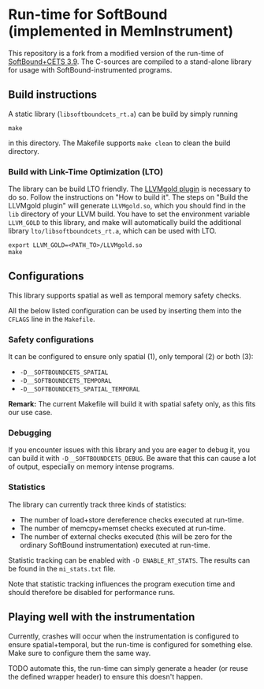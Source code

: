 # Run-time for SoftBound (implemented in MemInstrument)

This repository is a fork from a modified version of the run-time of [SoftBound+CETS 3.9](https://github.com/santoshn/SoftBoundCETS-3.9).
The C-sources are compiled to a stand-alone library for usage with SoftBound-instrumented programs.

## Build instructions

A static library (`libsoftboundcets_rt.a`) can be build by simply running

```
make
```

in this directory.
The Makefile supports `make clean` to clean the build directory.

### Build with Link-Time Optimization (LTO)

The library can be build LTO friendly.
The [LLVMgold plugin](http://llvm.org/docs/GoldPlugin.html) is necessary to do so.
Follow the instructions on "How to build it".
The steps on "Build the LLVMgold plugin" will generate `LLVMgold.so`, which you should find in the `lib` directory of your LLVM build.
You have to set the environment variable `LLVM_GOLD` to this library, and make will automatically build the additional library `lto/libsoftboundcets_rt.a`, which can be used with LTO.

```
export LLVM_GOLD=<PATH_TO>/LLVMgold.so
make
```

## Configurations

This library supports spatial as well as temporal memory safety checks.

All the below listed configuration can be used by inserting them into the `CFLAGS` line in the `Makefile`.

### Safety configurations

It can be configured to ensure only spatial (1), only temporal (2) or both (3):

* `-D__SOFTBOUNDCETS_SPATIAL`
* `-D__SOFTBOUNDCETS_TEMPORAL`
* `-D__SOFTBOUNDCETS_SPATIAL_TEMPORAL`

**Remark:** The current Makefile will build it with spatial safety only, as this fits our use case.

### Debugging

If you encounter issues with this library and you are eager to debug it, you can build it with `-D__SOFTBOUNDCETS_DEBUG`.
Be aware that this can cause a lot of output, especially on memory intense programs.

### Statistics

The library can currently track three kinds of statistics:

* The number of load+store dereference checks executed at run-time.
* The number of memcpy+memset checks executed at run-time.
* The number of external checks executed (this will be zero for the ordinary SoftBound instrumentation) executed at run-time.

Statistic tracking can be enabled with `-D ENABLE_RT_STATS`.
The results can be found in the `mi_stats.txt` file.

Note that statistic tracking influences the program execution time and should therefore be disabled for performance runs.

## Playing well with the instrumentation

Currently, crashes will occur when the instrumentation is configured to ensure spatial+temporal, but the run-time is configured for something else. Make sure to configure them the same way.

TODO automate this, the run-time can simply generate a header (or reuse the defined wrapper header) to ensure this doesn't happen.